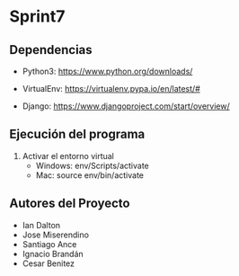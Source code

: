 # Sprint7

## Dependencias

- Python3: https://www.python.org/downloads/

- VirtualEnv: https://virtualenv.pypa.io/en/latest/#

- Django: https://www.djangoproject.com/start/overview/

## Ejecución del programa

1. Activar el entorno virtual
    -   Windows: env/Scripts/activate
    -   Mac: source env/bin/activate

## Autores del Proyecto

- Ian Dalton
- Jose Miserendino
- Santiago Ance
- Ignacio Brandán
- Cesar Benitez